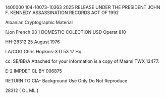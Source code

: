 1400000
104-10073-10363 2025 RELEASE UNDER THE PRESIDENT JOHN F. KENNEDY ASSASSINATION RECORDS ACT OF 1992

Albanian Cryptographic Material

[Jon French
03
]
DOMESTIC COLECTION USD
Operat
810

HH-28312
25 August 1976

LA/COG
Chris Hopkins-3 D 53 17 Hq.

cc: SE/BB/A
Attached for your information is a
copy of Maami TWX 13477.

E-2 IMPDET CL BY 006875

RETURN TO CIA-
Background Use Only
Do Not Reproduce

28312
(
OL
ML
)
